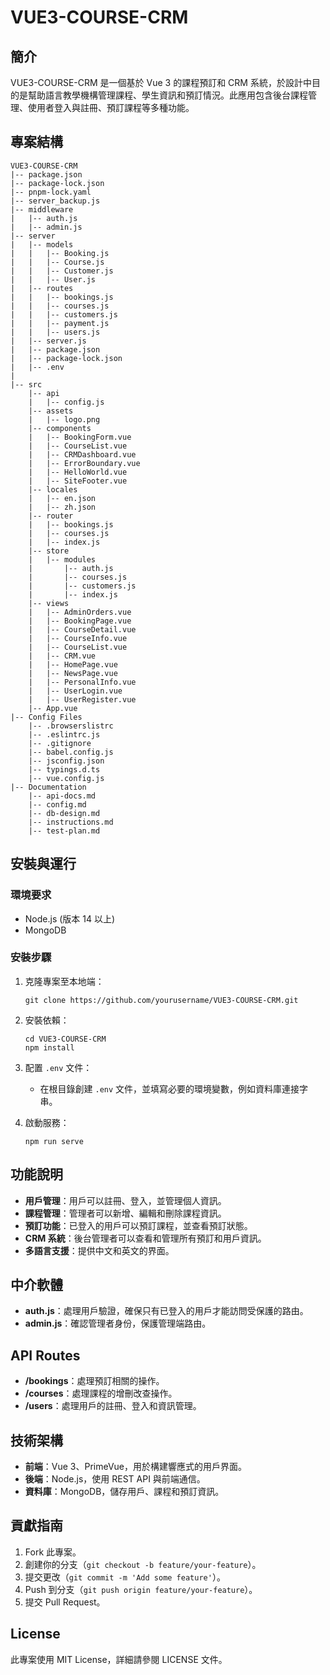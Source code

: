 # VUE3-COURSE-CRM

## 簡介

VUE3-COURSE-CRM 是一個基於 Vue 3 的課程預訂和 CRM 系統，於設計中目的是幫助語言教學機構管理課程、學生資訊和預訂情況。此應用包含後台課程管理、使用者登入與註冊、預訂課程等多種功能。

## 專案結構

```
VUE3-COURSE-CRM
|-- package.json
|-- package-lock.json
|-- pnpm-lock.yaml
|-- server_backup.js
|-- middleware
|   |-- auth.js
|   |-- admin.js
|-- server
|   |-- models
|   |   |-- Booking.js
|   |   |-- Course.js
|   |   |-- Customer.js
|   |   |-- User.js
|   |-- routes
|   |   |-- bookings.js
|   |   |-- courses.js
|   |   |-- customers.js
|   |   |-- payment.js
|   |   |-- users.js
|   |-- server.js
|   |-- package.json
|   |-- package-lock.json
|   |-- .env
|
|-- src
    |-- api
    |   |-- config.js
    |-- assets
    |   |-- logo.png
    |-- components
    |   |-- BookingForm.vue
    |   |-- CourseList.vue
    |   |-- CRMDashboard.vue
    |   |-- ErrorBoundary.vue
    |   |-- HelloWorld.vue
    |   |-- SiteFooter.vue
    |-- locales
    |   |-- en.json
    |   |-- zh.json
    |-- router
    |   |-- bookings.js
    |   |-- courses.js
    |   |-- index.js
    |-- store
    |   |-- modules
    |       |-- auth.js
    |       |-- courses.js
    |       |-- customers.js
    |       |-- index.js
    |-- views
    |   |-- AdminOrders.vue
    |   |-- BookingPage.vue
    |   |-- CourseDetail.vue
    |   |-- CourseInfo.vue
    |   |-- CourseList.vue
    |   |-- CRM.vue
    |   |-- HomePage.vue
    |   |-- NewsPage.vue
    |   |-- PersonalInfo.vue
    |   |-- UserLogin.vue
    |   |-- UserRegister.vue
    |-- App.vue
|-- Config Files
    |-- .browserslistrc
    |-- .eslintrc.js
    |-- .gitignore
    |-- babel.config.js
    |-- jsconfig.json
    |-- typings.d.ts
    |-- vue.config.js
|-- Documentation
    |-- api-docs.md
    |-- config.md
    |-- db-design.md
    |-- instructions.md
    |-- test-plan.md
```

## 安裝與運行

### 環境要求

- Node.js (版本 14 以上)
- MongoDB

### 安裝步驟

1. 克隆專案至本地端：

   ```
   git clone https://github.com/yourusername/VUE3-COURSE-CRM.git
   ```

2. 安裝依賴：

   ```
   cd VUE3-COURSE-CRM
   npm install
   ```

3. 配置 `.env` 文件：

   - 在根目錄創建 `.env` 文件，並填寫必要的環境變數，例如資料庫連接字串。

4. 啟動服務：

   ```
   npm run serve
   ```

## 功能說明

- **用戶管理**：用戶可以註冊、登入，並管理個人資訊。
- **課程管理**：管理者可以新增、編輯和刪除課程資訊。
- **預訂功能**：已登入的用戶可以預訂課程，並查看預訂狀態。
- **CRM 系統**：後台管理者可以查看和管理所有預訂和用戶資訊。
- **多語言支援**：提供中文和英文的界面。

## 中介軟體

- **auth.js**：處理用戶驗證，確保只有已登入的用戶才能訪問受保護的路由。
- **admin.js**：確認管理者身份，保護管理端路由。

## API Routes

- **/bookings**：處理預訂相關的操作。
- **/courses**：處理課程的增刪改查操作。
- **/users**：處理用戶的註冊、登入和資訊管理。

## 技術架構

- **前端**：Vue 3、PrimeVue，用於構建響應式的用戶界面。
- **後端**：Node.js，使用 REST API 與前端通信。
- **資料庫**：MongoDB，儲存用戶、課程和預訂資訊。

## 貢獻指南

1. Fork 此專案。
2. 創建你的分支（`git checkout -b feature/your-feature`）。
3. 提交更改（`git commit -m 'Add some feature'`）。
4. Push 到分支（`git push origin feature/your-feature`）。
5. 提交 Pull Request。

## License

此專案使用 MIT License，詳細請參閱 LICENSE 文件。

